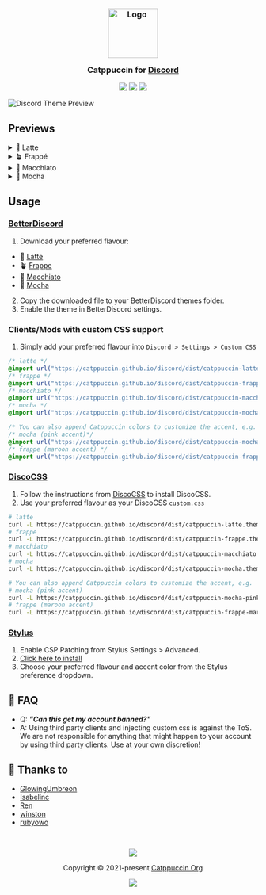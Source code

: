 <h3 align="center">
	<img src="https://raw.githubusercontent.com/catppuccin/catppuccin/main/assets/logos/exports/1544x1544_circle.png" width="100" alt="Logo"/><br/>
	<img src="https://raw.githubusercontent.com/catppuccin/catppuccin/main/assets/misc/transparent.png" height="30" width="0px"/>
	Catppuccin for <a href="https://discord.com/">Discord</a>
	<img src="https://raw.githubusercontent.com/catppuccin/catppuccin/main/assets/misc/transparent.png" height="30" width="0px"/>
</h3>

<p align="center">
    <a href="https://github.com/catppuccin/discord/stargazers"><img src="https://img.shields.io/github/stars/catppuccin/discord?colorA=363a4f&colorB=b7bdf8&style=for-the-badge"></a>
    <a href="https://github.com/catppuccin/discord/issues"><img src="https://img.shields.io/github/issues/catppuccin/discord?colorA=363a4f&colorB=f5a97f&style=for-the-badge"></a>
    <a href="https://github.com/catppuccin/discord/contributors"><img src="https://img.shields.io/github/contributors/catppuccin/discord?colorA=363a4f&colorB=a6da95&style=for-the-badge"></a>
</p>

![Discord Theme Preview](assets/preview.webp)

## Previews

<details>
<summary>🌻 Latte</summary>
<img src="assets/latte.webp"/>
</details>
<details>
<summary>🪴 Frappé</summary>
<img src="assets/frappe.webp"/>
</details>
<details>
<summary>🌺 Macchiato</summary>
<img src="assets/macchiato.webp"/>
</details>
<details>
<summary>🌿 Mocha</summary>
<img src="assets/mocha.webp"/>
</details>

## Usage

### [BetterDiscord](https://betterdiscord.app)

1. Download your preferred flavour:

- 🌻 [Latte](./themes/latte.theme.css)
- 🪴 [Frappe](./themes/frappe.theme.css)
- 🌺 [Macchiato](./themes/macchiato.theme.css)
- 🌿 [Mocha](./themes/mocha.theme.css)

2. Copy the downloaded file to your BetterDiscord themes folder.
3. Enable the theme in BetterDiscord settings.

### Clients/Mods with custom CSS support

1. Simply add your preferred flavour into `Discord > Settings > Custom CSS`

```css
/* latte */
@import url("https://catppuccin.github.io/discord/dist/catppuccin-latte.theme.css");
/* frappe */
@import url("https://catppuccin.github.io/discord/dist/catppuccin-frappe.theme.css");
/* macchiato */
@import url("https://catppuccin.github.io/discord/dist/catppuccin-macchiato.theme.css");
/* mocha */
@import url("https://catppuccin.github.io/discord/dist/catppuccin-mocha.theme.css");

/* You can also append Catppuccin colors to customize the accent, e.g. */
/* mocha (pink accent)*/
@import url("https://catppuccin.github.io/discord/dist/catppuccin-mocha-pink.theme.css");
/* frappe (maroon accent) */
@import url("https://catppuccin.github.io/discord/dist/catppuccin-frappe-maroon.theme.css");
```

### [DiscoCSS](https://github.com/mlvzk/discocss)

1. Follow the instructions from [DiscoCSS](https://github.com/mlvzk/discocss#installation) to install DiscoCSS.
2. Use your preferred flavour as your DiscoCSS `custom.css`

```bash
# latte
curl -L https://catppuccin.github.io/discord/dist/catppuccin-latte.theme.css > ~/.config/discocss/custom.css
# frappe
curl -L https://catppuccin.github.io/discord/dist/catppuccin-frappe.theme.css > ~/.config/discocss/custom.css
# macchiato
curl -L https://catppuccin.github.io/discord/dist/catppuccin-macchiato.theme.css > ~/.config/discocss/custom.css
# mocha
curl -L https://catppuccin.github.io/discord/dist/catppuccin-mocha.theme.css > ~/.config/discocss/custom.css

# You can also append Catppuccin colors to customize the accent, e.g.
# mocha (pink accent)
curl -L https://catppuccin.github.io/discord/dist/catppuccin-mocha-pink.theme.css > ~/.config/discocss/custom.css
# frappe (maroon accent)
curl -L https://catppuccin.github.io/discord/dist/catppuccin-frappe-maroon.theme.css > ~/.config/discocss/custom.css
```

### [Stylus](https://github.com/openstyles/stylus)

1. Enable CSP Patching from Stylus Settings > Advanced.
2. [Click here to install](https://github.com/catppuccin/discord/raw/main/discord.user.css)
3. Choose your preferred flavour and accent color from the Stylus preference dropdown.

## 🙋 FAQ

- Q: **_"Can this get my account banned?"_**
- A: Using third party clients and injecting custom css is against the ToS. We are not responsible for anything that might happen to your account by using third party clients. Use at your own discretion!

## 💝 Thanks to

- [GlowingUmbreon](https://github.com/glowingumbreon)
- [Isabelinc](https://github.com/Isabelincorp)
- [Ren](https://github.com/watatomo)
- [winston](https://github.com/nekowinston)
- [rubyowo](https://github.com/rubyowo)

&nbsp;

<p align="center"><img src="https://raw.githubusercontent.com/catppuccin/catppuccin/main/assets/footers/gray0_ctp_on_line.svg?sanitize=true" /></p>
<p align="center">Copyright &copy; 2021-present <a href="https://github.com/catppuccin" target="_blank">Catppuccin Org</a>
<p align="center"><a href="https://github.com/catppuccin/catppuccin/blob/main/LICENSE"><img src="https://img.shields.io/static/v1.svg?style=for-the-badge&label=License&message=MIT&colorA=363a4f&colorB=b7bdf8"/></a></p>
